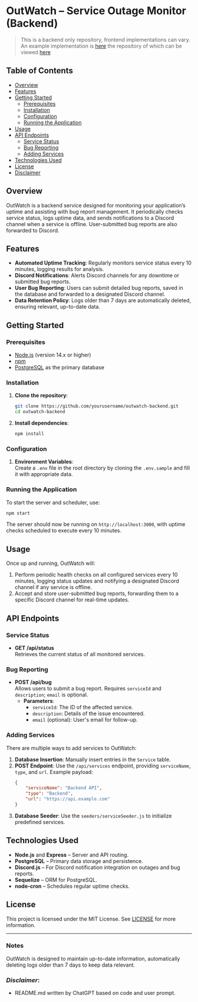 # OutWatch – Service Outage Monitor (Backend)

> This is a backend only repository, frontend implementations can vary. An example implementation
> is [here](https://vijitdua.com/projects/#info) the repository of which can be
> viewed [here](https://github.com/vijitdua/vijitdua.com)

## Table of Contents

- [Overview](#overview)
- [Features](#features)
- [Getting Started](#getting-started)
    - [Prerequisites](#prerequisites)
    - [Installation](#installation)
    - [Configuration](#configuration)
    - [Running the Application](#running-the-application)
- [Usage](#usage)
- [API Endpoints](#api-endpoints)
    - [Service Status](#service-status)
    - [Bug Reporting](#bug-reporting)
    - [Adding Services](#adding-services)
- [Technologies Used](#technologies-used)
- [License](#license)
- [Disclaimer](#disclaimer)

## Overview

OutWatch is a backend service designed for monitoring your application’s uptime and assisting with bug report management. It periodically checks service status, logs uptime data, and sends notifications to a Discord channel when a service is offline. User-submitted bug reports are also forwarded to Discord.

## Features

- **Automated Uptime Tracking**: Regularly monitors service status every 10 minutes, logging results for analysis.
- **Discord Notifications**: Alerts Discord channels for any downtime or submitted bug reports.
- **User Bug Reporting**: Users can submit detailed bug reports, saved in the database and forwarded to a designated Discord channel.
- **Data Retention Policy**: Logs older than 7 days are automatically deleted, ensuring relevant, up-to-date data.

## Getting Started

### Prerequisites

- [Node.js](https://nodejs.org/en/) (version 14.x or higher)
- [npm](https://www.npmjs.com/get-npm)
- [PostgreSQL](https://www.postgresql.org/) as the primary database

### Installation

1. **Clone the repository**:
   ```bash
   git clone https://github.com/yourusername/outwatch-backend.git
   cd outwatch-backend
   ```
2. **Install dependencies**:
   ```bash
   npm install
   ```

### Configuration

1. **Environment Variables**:  
   Create a `.env` file in the root directory by cloning the `.env.sample` and fill it with appropriate data.

### Running the Application

To start the server and scheduler, use:

```bash
npm start
```

The server should now be running on `http://localhost:3000`, with uptime checks scheduled to execute every 10 minutes.

## Usage

Once up and running, OutWatch will:
1. Perform periodic health checks on all configured services every 10 minutes, logging status updates and notifying a designated Discord channel if any service is offline.
2. Accept and store user-submitted bug reports, forwarding them to a specific Discord channel for real-time updates.

## API Endpoints

### Service Status

- **GET /api/status**  
  Retrieves the current status of all monitored services.

### Bug Reporting

- **POST /api/bug**  
  Allows users to submit a bug report. Requires `serviceId` and `description`; `email` is optional.
    - **Parameters**:
        - `serviceId`: The ID of the affected service.
        - `description`: Details of the issue encountered.
        - `email` (optional): User's email for follow-up.

### Adding Services

There are multiple ways to add services to OutWatch:

1. **Database Insertion**: Manually insert entries in the `Service` table.
2. **POST Endpoint**: Use the `/api/services` endpoint, providing `serviceName`, `type`, and `url`. Example payload:
   ```json
   {
       "serviceName": "Backend API",
       "type": "Backend",
       "url": "https://api.example.com"
   }
   ```
3. **Database Seeder**: Use the `seeders/serviceSeeder.js` to initialize predefined services.

## Technologies Used

- **Node.js** and **Express** – Server and API routing.
- **PostgreSQL** – Primary data storage and persistence.
- **Discord.js** – For Discord notification integration on outages and bug reports.
- **Sequelize** – ORM for PostgreSQL.
- **node-cron** – Schedules regular uptime checks.

## License

This project is licensed under the MIT License. See [LICENSE](LICENSE) for more information.

---

### Notes

OutWatch is designed to maintain up-to-date information, automatically deleting logs older than 7 days to keep data relevant.

### *Disclaimer*:

- README.md written by ChatGPT based on code and user prompt.
